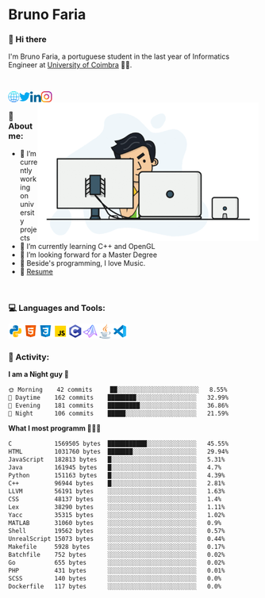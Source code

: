 # Bruno Faria

### 👋 Hi there

I'm Bruno Faria, a portuguese student in the last year of Informatics Engineer at [University of Coimbra](uc.pt/en) 👨‍🎓.

<br/>

[<img align="left" width="22px" alt="Website" src="https://github.com/brunofaria1322/brunofaria1322/blob/master/assets/social/global.svg"/>][website]
[<img align="left" width="22px" alt="Twitter" src="https://github.com/brunofaria1322/brunofaria1322/blob/master/assets/social/twitter.svg"/>][twitter]
[<img align="left" width="22px" alt="LinkedIn" src="https://github.com/brunofaria1322/brunofaria1322/blob/master/assets/social/linkedin.svg"/>][linkedin]
[<img align="left" width="22px" alt="Instagram" src="https://github.com/brunofaria1322/brunofaria1322/blob/master/assets/social/instagram.svg"/>][instagram]

<img align="right" height = "280" alt="GIF" src="https://github.com/brunofaria1322/brunofaria1322/blob/master/assets/animation.gif"/>

<br />

### 📕 About me:

- 🔭 I’m currently working on university projects
- 🌱 I’m currently learning C++ and OpenGL
- 💼 I’m looking forward for a Master Degree
- 💙 Beside's programming, I love Music.
- 📝 [Resume](https://en.wikipedia.org/wiki/HTTP_404)


<br />

### 💻 Languages and Tools:

<img align="left" width="30px" alt= "Python" src="https://github.com/brunofaria1322/brunofaria1322/blob/master/assets/skills/python.svg"/>
<img align="left" width="30px" alt= "Html5" src="https://github.com/brunofaria1322/brunofaria1322/blob/master/assets/skills/html5.svg"/>
<img align="left" width="30px" alt= "Css3" src="https://github.com/brunofaria1322/brunofaria1322/blob/master/assets/skills/css3.svg"/>
<img align="left" width="30px" alt= "JavaScript" src="https://github.com/brunofaria1322/brunofaria1322/blob/master/assets/skills/javascript.svg"/>
<img align="left" width="30px" alt= "C" src="https://github.com/brunofaria1322/brunofaria1322/blob/master/assets/skills/c.svg"/>
<img align="left" width="30px" alt= "Matlab" src="https://github.com/brunofaria1322/brunofaria1322/blob/master/assets/skills/matlab.svg"/>
<img align="left" width="30px" alt= "Java" src="https://github.com/brunofaria1322/brunofaria1322/blob/master/assets/skills/java.svg"/>
<img align="left" width="30px" alt= "Visual Studio Code" src="https://github.com/brunofaria1322/brunofaria1322/blob/master/assets/skills/vscode.svg"/>

<br />
<br />

### 🚩 Activity:

<!--START_SECTION:stats-->
**I am a Night guy 🌙** 

```text
🌞 Morning    42 commits     ██░░░░░░░░░░░░░░░░░░░░░░░	8.55% 
🌆 Daytime    162 commits    ████████░░░░░░░░░░░░░░░░░	32.99% 
🌃 Evening    181 commits    █████████░░░░░░░░░░░░░░░░	36.86% 
🌙 Night      106 commits    █████░░░░░░░░░░░░░░░░░░░░	21.59%

```
**What I most programm 👨🏽‍💻** 

```text
C            1569505 bytes  ███████████░░░░░░░░░░░░░░	45.55% 
HTML         1031760 bytes  ███████░░░░░░░░░░░░░░░░░░	29.94% 
JavaScript   182813 bytes   █░░░░░░░░░░░░░░░░░░░░░░░░	5.31% 
Java         161945 bytes   █░░░░░░░░░░░░░░░░░░░░░░░░	4.7% 
Python       151163 bytes   █░░░░░░░░░░░░░░░░░░░░░░░░	4.39% 
C++          96944 bytes    █░░░░░░░░░░░░░░░░░░░░░░░░	2.81% 
LLVM         56191 bytes    ░░░░░░░░░░░░░░░░░░░░░░░░░	1.63% 
CSS          48137 bytes    ░░░░░░░░░░░░░░░░░░░░░░░░░	1.4% 
Lex          38290 bytes    ░░░░░░░░░░░░░░░░░░░░░░░░░	1.11% 
Yacc         35315 bytes    ░░░░░░░░░░░░░░░░░░░░░░░░░	1.02% 
MATLAB       31060 bytes    ░░░░░░░░░░░░░░░░░░░░░░░░░	0.9% 
Shell        19562 bytes    ░░░░░░░░░░░░░░░░░░░░░░░░░	0.57% 
UnrealScript 15073 bytes    ░░░░░░░░░░░░░░░░░░░░░░░░░	0.44% 
Makefile     5928 bytes     ░░░░░░░░░░░░░░░░░░░░░░░░░	0.17% 
Batchfile    752 bytes      ░░░░░░░░░░░░░░░░░░░░░░░░░	0.02% 
Go           655 bytes      ░░░░░░░░░░░░░░░░░░░░░░░░░	0.02% 
PHP          431 bytes      ░░░░░░░░░░░░░░░░░░░░░░░░░	0.01% 
SCSS         140 bytes      ░░░░░░░░░░░░░░░░░░░░░░░░░	0.0% 
Dockerfile   117 bytes      ░░░░░░░░░░░░░░░░░░░░░░░░░	0.0%
```


<!--END_SECTION:stats-->


[website]: https://brunofaria1322.github.io
[twitter]: https://twitter.com/brunofaria_1322
[instagram]: https://instagram.com/brunofaria_1322
[linkedin]: https://linkedin.com/in/bruno-faria
